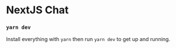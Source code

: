 # NextJS Chat 

### `yarn dev`

Install everything with `yarn` then run `yarn dev` to get up and running.
